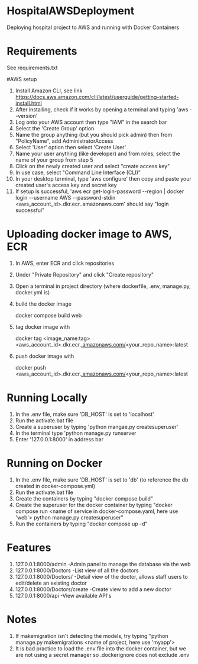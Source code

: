 # HospitalAWSDeployment
Deploying hospital project to AWS and running with Docker Containers

# Requirements
See requirements.txt

#AWS setup
1) Install Amazon CLI, see link https://docs.aws.amazon.com/cli/latest/userguide/getting-started-install.html
2) After installing, check if it works by opening a terminal and typing 'aws --version'
3) Log onto your AWS account then type "IAM" in the search bar
4) Select the 'Create Group' option
5) Name the group anything (but you should pick admin) then from "PolicyName", add AdministratorAccess
6) Select 'User' option then select 'Create User'
7) Name your user anything (like developer) and from roles, select the name of your group from step 5
8) Click on the newly created user and select "create access key"
9) In use case, select "Command Line Interface (CLI)"
10) In your desktop terminal, type 'aws configure' then copy and paste your created user's access key and secret key
11) If setup is successful, 'aws ecr get-login-password --region <region> | docker login --username AWS --password-stdin <aws_account_id>.dkr.ecr.<region>.amazonaws.com' should say "login successful"

# Uploading docker image to AWS, ECR
1) In AWS, enter ECR and click repositories
2) Under "Private Repository" and click "Create repository"
3) Open a terminal in project directory (where dockerfile, .env, manage.py, docker.yml is)
4) build the docker image
   
   docker compose build web
6) tag docker image with
   
   docker tag <image_name:tag> <aws_account_id>.dkr.ecr.<region>[.amazonaws.com/](https://.amazonaws.com/)<your_repo_name>:latest
8) push docker image with
   
   docker push <aws_account_id>.dkr.ecr.<region>[.amazonaws.com/](https://.amazonaws.com/)<your_repo_name>:latest

# Running Locally
1) In the .env file, make sure 'DB_HOST' is set to 'localhost'
2) Run the activate.bat file
3) Create a superuser by typing 'python mangae.py createsuperuser'
4) In the terminal type 'python manage.py runserver
5) Enter '127.0.0.1:8000' in address bar

# Running on Docker
1) In the .env file, make sure 'DB_HOST' is set to 'db' (to reference the db created in docker-compose.yml)
2) Run the activate.bat file
3) Create the containers by typing "docker compose build"
4) Create the superuser for the docker container by typing "docker compose run <name of service in docker-compose.yaml, here use 'web'> python manage.py createsuperuser"
5) Run the containers by typing "docker compose up -d"

# Features
1) 127.0.0.1:8000/admin           -Admin panel to manage the database via the web
2) 127.0.0.1:8000/Doctors         -List view of all the doctors
3) 127.0.0.1:8000/Doctors/<pk>    -Detail view of the doctor, allows staff users to edit/delete an existing doctor
4) 127.0.0.1:8000/Doctors/create  -Create view to add a new doctor
5) 127.0.0.1:8000/api             -View available API's 

# Notes
1) If makemigration isn't detecting the models, try typing "python manage.py makemigrations <name of project, here use 'myapp'>
2) It is bad practice to load the .env file into the docker container, but we are not using a secret manager so .dockerignore does not exclude .env
